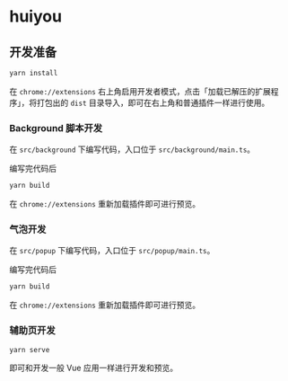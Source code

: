 # huiyou

## 开发准备

```sh
yarn install
```

在 `chrome://extensions` 右上角启用开发者模式，点击「加载已解压的扩展程序」，将打包出的 `dist` 目录导入，即可在右上角和普通插件一样进行使用。

### Background 脚本开发

在 `src/background` 下编写代码，入口位于 `src/background/main.ts`。

编写完代码后

```sh
yarn build
```

在 `chrome://extensions` 重新加载插件即可进行预览。

### 气泡开发

在 `src/popup` 下编写代码，入口位于 `src/popup/main.ts`。

编写完代码后

```sh
yarn build
```

在 `chrome://extensions` 重新加载插件即可进行预览。

### 辅助页开发

```sh
yarn serve
```

即可和开发一般 Vue 应用一样进行开发和预览。
